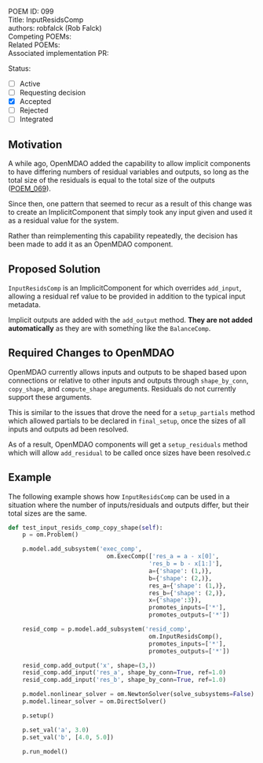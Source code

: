 POEM ID: 099  
Title: InputResidsComp  
authors: robfalck (Rob Falck)  
Competing POEMs:  
Related POEMs:  
Associated implementation PR:  

Status:

- [ ] Active
- [ ] Requesting decision
- [x] Accepted
- [ ] Rejected
- [ ] Integrated

## Motivation

A while ago, OpenMDAO added the capability to allow implicit components to have differing numbers of residual variables and outputs, so long as the total size of the residuals is equal to the total size of the outputs ([POEM_069](https://github.com/OpenMDAO/POEMs/blob/master/POEM_069.md)).

Since then, one pattern that seemed to recur as a result of this change was to create an ImplicitComponent that simply took any input given and used it as a residual value for the system.

Rather than reimplementing this capability repeatedly, the decision has been made to add it as an OpenMDAO component.

## Proposed Solution

`InputResidsComp` is an ImplicitComponent for which overrides `add_input`, allowing a residual ref value to be provided in addition to the typical input metadata.

Implicit outputs are added with the `add_output` method. **They are not added automatically** as they are with something like the `BalanceComp`.

## Required Changes to OpenMDAO

OpenMDAO currently allows inputs and outputs to be shaped based upon connections or relative to other inputs and outputs through `shape_by_conn`, `copy_shape`, and `compute_shape` areguments. Residuals do not currently support these arguments.

This is similar to the issues that drove the need for a `setup_partials` method which allowed partials to be declared in `final_setup`, once the sizes of all inputs and outputs ad been resolved.

As of a result, OpenMDAO components will get a `setup_residuals` method which will allow `add_residual` to be called once sizes have been resolved.c

## Example

The following example shows how `InputResidsComp` can be used in a situation where the number of inputs/residuals and outputs differ, but their total sizes are the same.

```python
def test_input_resids_comp_copy_shape(self):
    p = om.Problem()

    p.model.add_subsystem('exec_comp',
                            om.ExecComp(['res_a = a - x[0]',
                                        'res_b = b - x[1:]'],
                                        a={'shape': (1,)},
                                        b={'shape': (2,)},
                                        res_a={'shape': (1,)},
                                        res_b={'shape': (2,)},
                                        x={'shape':3}),
                                        promotes_inputs=['*'],
                                        promotes_outputs=['*'])

    resid_comp = p.model.add_subsystem('resid_comp',
                                        om.InputResidsComp(),
                                        promotes_inputs=['*'],
                                        promotes_outputs=['*'])

    resid_comp.add_output('x', shape=(3,))
    resid_comp.add_input('res_a', shape_by_conn=True, ref=1.0)
    resid_comp.add_input('res_b', shape_by_conn=True, ref=1.0)

    p.model.nonlinear_solver = om.NewtonSolver(solve_subsystems=False)
    p.model.linear_solver = om.DirectSolver()

    p.setup()

    p.set_val('a', 3.0)
    p.set_val('b', [4.0, 5.0])

    p.run_model()
```
